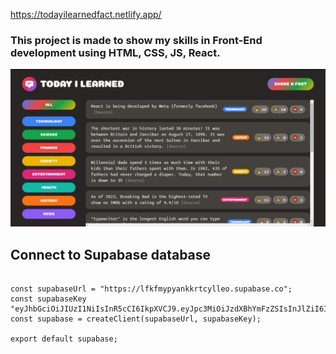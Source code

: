 https://todayilearnedfact.netlify.app/

### This project is made to show my skills in Front-End development using HTML, CSS, JS, React.

![](assets/images/application.png)

## Connect to Supabase database

```import { createClient } from "@supabase/supabase-js";

const supabaseUrl = "https://lfkfmypyankkrtcylleo.supabase.co";
const supabaseKey "eyJhbGciOiJIUzI1NiIsInR5cCI6IkpXVCJ9.eyJpc3MiOiJzdXBhYmFzZSIsInJlZiI6Imxma2ZteXB5YW5ra3J0Y3lsbGVvIiwicm9sZSI6ImFub24iLCJpYXQiOjE2Njk2NTA0MzAsImV4cCI6MTk4NTIyNjQzMH0.bo4nfasdfsAIcqahzmAqtzHOqsrmY5cdBv684eOY5FI";
const supabase = createClient(supabaseUrl, supabaseKey);

export default supabase;
